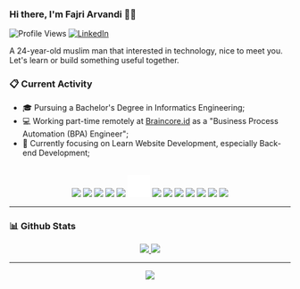 ### Hi there, I'm Fajri Arvandi 👋👋

![Profile Views](https://komarev.com/ghpvc/?username=fajrCode)
[![LinkedIn](https://img.shields.io/badge/--linkedin?label=LinkedIn&logo=LinkedIn&style=social)](https://www.linkedin.com/in/fajri-arvandi/)

A 24-year-old muslim man that interested in technology, nice to meet you.
Let's learn or build something useful together.

### 📋 Current Activity

- 🎓 Pursuing a Bachelor's Degree in Informatics Engineering;
- 💻 Working part-time remotely at [Braincore.id](https://braincore.id) as a "Business Process Automation (BPA) Engineer";
- 🌱 Currently focusing on Learn Website Development, especially Back-end Development;

<br>
<div align="center">
 <code><img src="https://www.svgrepo.com/show/349474/php.svg" height="40"></code>
 <code><img src="https://www.svgrepo.com/show/349419/javascript.svg" height="40"></code>
 <code><img src="https://www.svgrepo.com/show/374016/python.svg" height="40"></code>
 <code><img src="https://www.svgrepo.com/show/353985/laravel.svg" height="40"></code>
 <code><img src="https://www.svgrepo.com/show/354119/nodejs-icon.svg" height="40"></code>
 <code><img src="assets/images/flask-svgrepo-com.svg" height="40"></code>
 <code><img src="https://www.svgrepo.com/show/374035/reactts.svg" height="40"></code>
 <code><img src="https://www.svgrepo.com/show/355133/mysql.svg" height="40"></code>
 <code><img src="https://www.svgrepo.com/show/353805/google-cloud.svg" height="40"></code>
 <code><img src="https://www.svgrepo.com/show/452192/docker.svg" height="40"></code>
 <code><img src="https://www.svgrepo.com/show/452129/vs-code.svg" height="40"></code>
 <code><img src="https://www.svgrepo.com/show/530444/availability.svg" height="40"></code>
 <code><img src="https://www.svgrepo.com/show/530439/api-interface.svg" height="40"></code>
</div>

---

### 📊 Github Stats

<div align="center">
<a href="https://github.com/fajrCode">
  <img width="400em" src="https://github-readme-stats-eight-theta.vercel.app/api?username=fajrCode&show_icons=true&theme=vue-dark&include_all_commits=true&count_private=true&hide_border=true"/>
<!--   <img width="400em" src="https://github-readme-streak-stats.herokuapp.com/?user=fajrCode&theme=vue-dark&hide_border=true&count_private=true"/> -->
 
  <!-- <img width="400em" src="https://github-profile-summary-cards.vercel.app/api/cards/productive-time?username=fajrCode&theme=github_dark&utcOffset=8"/> -->
  <!-- <img width="400em" src="https://github-profile-summary-cards.vercel.app/api/cards/stats?username=fajrCode&theme=github_dark"/> -->
  <!-- <img width="400em" src="https://github-profile-summary-cards.vercel.app/api/cards/most-commit-language?username=fajrCode&theme=github_dark"/> -->
  <!-- <img width="400em" src="https://github-profile-summary-cards.vercel.app/api/cards/repos-per-language?username=fajrCode&theme=github_dark"/> -->
  <img width="800em" src="https://github-profile-summary-cards.vercel.app/api/cards/profile-details?username=fajrCode&theme=github_dark"/>
</a>
</div>

<hr>
<div align=center>
  <img src="https://www.sean-lloyd.com/assets/static/20210303-dino-game-5.8cbd2dc.ebd0b7a5a9f7f1ec142b7662189d3a79.gif">
</div>
